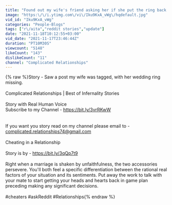```yaml
---
title: "Found out my wife's friend asking her if she put the ring back on? | Reddit Stories"
image: "https:\/\/i.ytimg.com\/vi\/Iku9KxA_vWg\/hqdefault.jpg"
vid_id: "Iku9KxA_vWg"
categories: "People-Blogs"
tags: ["r\/aita","reddit stories","update"]
date: "2021-11-18T10:12:55+03:00"
vid_date: "2021-11-17T23:46:44Z"
duration: "PT10M30S"
viewcount: "5148"
likeCount: "143"
dislikeCount: "11"
channel: "Complicated Relationships"
---
```

{% raw %}Story - Saw a post my wife was tagged, with her wedding ring missing.<br /><br />Complicated Relationships | Best​ of Infernality Stories<br /><br />Story with Real Human Voice<br />Subscribe to my Channel - <a rel="nofollow" target="blank" href="https://bit.ly/3vrRKwW">https://bit.ly/3vrRKwW</a><br /><br /><br />If you want you story read on my channel please email to - complicated.relationships74@gmail.com<br /><br />Cheating in a Relationship<br /><br />Story is by - <a rel="nofollow" target="blank" href="https://bit.ly/3qQp7t9">https://bit.ly/3qQp7t9</a><br /><br />Right when a marriage is shaken by unfaithfulness, the two accessories persevere. You'll both feel a specific differentiation between the rational real factors of your situation and its sentiments. Put away the work to talk with your mate to start getting your heads and hearts back in game plan preceding making any significant decisions.<br /><br />#cheaters #askReddit #Relationships{% endraw %}
